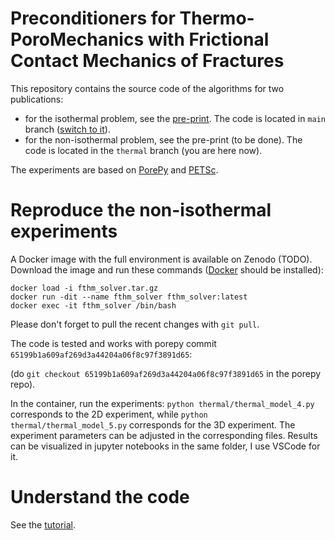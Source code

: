 # Preconditioners for Thermo-PoroMechanics with Frictional Contact Mechanics of Fractures 

This repository contains the source code of the algorithms for two publications:
* for the isothermal problem, see the [pre-print](https://arxiv.org/abs/2501.07441). The code is located in `main` branch ([switch to it](https://github.com/Yuriyzabegaev/FTHM-Solver/tree/main)).
* for the non-isothermal problem, see the pre-print (to be done). The code is located in the `thermal` branch (you are here now).

The experiments are based on [PorePy](https://github.com/pmgbergen/porepy) and [PETSc](https://petsc.org/).

# Reproduce the non-isothermal experiments

A Docker image with the full environment is available on Zenodo (TODO). Download the image and run these commands ([Docker](https://www.docker.com/) should be installed):
```
docker load -i fthm_solver.tar.gz
docker run -dit --name fthm_solver fthm_solver:latest
docker exec -it fthm_solver /bin/bash
```
Please don't forget to pull the recent changes with `git pull`.

The code is tested and works with porepy commit `65199b1a609af269d3a44204a06f8c97f3891d65`:

(do `git checkout 65199b1a609af269d3a44204a06f8c97f3891d65` in the porepy repo).

In the container, run the experiments: `python thermal/thermal_model_4.py` corresponds to the 2D experiment, while `python thermal/thermal_model_5.py` corresponds for the 3D experiment. The experiment parameters can be adjusted in the corresponding files. Results can be visualized in jupyter notebooks in the same folder, I use VSCode for it.

# Understand the code

See the [tutorial](tutorial.ipynb).
